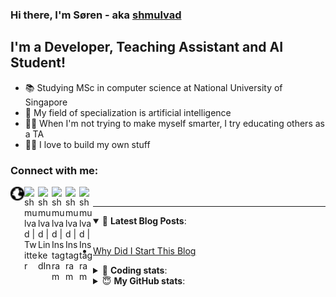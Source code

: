 ### Hi there, I'm Søren - aka [shmulvad][website]

## I'm a Developer, Teaching Assistant and AI Student!
- 📚 Studying MSc in computer science at National University of Singapore
- 🧠 My field of specialization is artificial intelligence
- 👨‍🏫 When I'm not trying to make myself smarter, I try educating others as a TA
- 👨‍💻 I love to build my own stuff

### Connect with me:

[<img align="left" alt="shmulvad.com" width="22px" src="https://raw.githubusercontent.com/iconic/open-iconic/master/svg/globe.svg" />][website]

[<img align="left" alt="shmulvad | Twitter" width="22px" src="https://cdn.jsdelivr.net/npm/simple-icons@v3/icons/twitter.svg" />][twitter]

[<img align="left" alt="shmulvad | LinkedIn" width="22px" src="https://cdn.jsdelivr.net/npm/simple-icons@v3/icons/linkedin.svg" />][linkedin]

[<img align="left" alt="shmulvad | Instagram" width="22px" src="https://cdn.jsdelivr.net/npm/simple-icons@v3/icons/instagram.svg" />][instagram]

[<img align="left" alt="shmulvad | Instagram" width="22px" src="https://cdn.jsdelivr.net/npm/simple-icons@v3/icons/stackoverflow.svg" />][stackOverflow]

[<img align="left" alt="shmulvad | Instagram" width="22px" src="https://cdn.jsdelivr.net/npm/simple-icons@v3/icons/gmail.svg" />][mail]

<br />

---

<details open>
 <summary>📕 <b>Latest Blog Posts</b>: </summary>

<br>

<!-- BLOG-POST-LIST:START -->
- [Why Did I Start This Blog](https://shmulvad.com/blog/why-did-start-this-blog)
<!-- BLOG-POST-LIST:END -->

</details>

<!-- --- -->

<details>
 <summary>🤖 <b>Coding stats</b>: </summary>

<br>

<!--START_SECTION:waka-->
**I'm a Night 🦉** 

```text
🌞 Morning    72 commits     ████░░░░░░░░░░░░░░░░░░░░░   17.65% 
🌆 Daytime    105 commits    ██████░░░░░░░░░░░░░░░░░░░   25.74% 
🌃 Evening    112 commits    ██████░░░░░░░░░░░░░░░░░░░   27.45% 
🌙 Night      119 commits    ███████░░░░░░░░░░░░░░░░░░   29.17%

```


📊 **This Week I Spent My Time On** 

```text
💬 Programming Languages: 
Python                   11 hrs 10 mins      █████████░░░░░░░░░░░░░░░░   36.05% 
Other                    7 hrs 45 mins       ██████░░░░░░░░░░░░░░░░░░░   25.02% 
Java                     7 hrs 41 mins       ██████░░░░░░░░░░░░░░░░░░░   24.81% 
TeX                      3 hrs 4 mins        ██░░░░░░░░░░░░░░░░░░░░░░░   9.9% 
JSON                     20 mins             ░░░░░░░░░░░░░░░░░░░░░░░░░   1.11%

🔥 Editors: 
VS Code                  21 hrs 16 mins      █████████████████░░░░░░░░   68.64% 
Zsh                      6 hrs 49 mins       █████░░░░░░░░░░░░░░░░░░░░   22.03% 
Sublime Text             2 hrs 53 mins       ██░░░░░░░░░░░░░░░░░░░░░░░   9.34%

🐱‍💻 Projects: 
big-data-systems         12 hrs              █████████░░░░░░░░░░░░░░░░   38.73% 
uncertainty-modelling    8 hrs 56 mins       ███████░░░░░░░░░░░░░░░░░░   28.85% 
Labs                     3 hrs 45 mins       ███░░░░░░░░░░░░░░░░░░░░░░   12.12% 
Terminal                 2 hrs 55 mins       ██░░░░░░░░░░░░░░░░░░░░░░░   9.42% 
NNaDL                    2 hrs 2 mins        █░░░░░░░░░░░░░░░░░░░░░░░░   6.56%

```


<!--END_SECTION:waka-->

</details>

<!-- --- -->

<details>
 <summary>😇 <b>My GitHub stats</b>: </summary>

<br>

<img align="left" alt="shmulvad's Github Stats" src="https://github-readme-stats.vercel.app/api?username=shmulvad&show_icons=true&hide_border=true" />

</details>



[website]: https://shmulvad.com
[twitter]: https://twitter.com/shmulvad
[linkedin]: https://linkedin.com/in/shmulvad
[instagram]: https://instagram.com/shmulvad
[stackOverflow]: https://stackoverflow.com/users/9248793/shmulvad
[mail]: mailto:shmulvad@gmail.com
